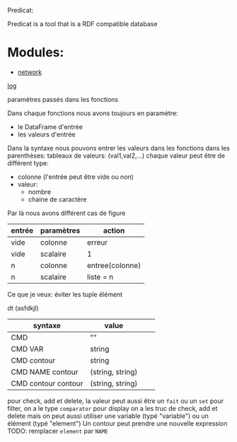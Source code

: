 Predicat:

Predicat is a tool that is a RDF compatible database

# Modules:
- [network](network)

[log](log)

paramètres passés dans les fonctions

Dans chaque fonctions nous avons toujours en paramètre:
- le DataFrame d'entrée
- les valeurs d'entrée

Dans la syntaxe nous pouvons entrer les valeurs dans les fonctions dans les parenthèses:
tableaux de valeurs: (val1,val2,...)
chaque valeur peut être de différent type:
- colonne (l'entrée peut être vide ou non)
- valeur:
	- nombre
	- chaine de caractère

Par là nous avons différent cas de figure

| entrée | paramètres | action          |
|--------|------------|-----------------|
| vide   | colonne    | erreur          |
| vide   | scalaire   | 1               |
| n      | colonne    | entree(colonne) |
| n      | scalaire   | liste = n       |

Ce que je veux: éviter les tuple élément


dt (asfdkjl)


| syntaxe             | value            |   |   |
|---------------------|------------------|---|---|
| CMD                 | ""               |   |   |
| CMD VAR             | string           |   |   |
| CMD contour         | string           |   |   |
| CMD NAME contour    | (string, string) |   |   |
| CMD contour contour | (string, string) |   |   |


pour check, add et delete, la valeur peut aussi être un `fait` ou un `set`
pour filter, on a le type `comparator`
pour display on a les truc de check, add et delete mais on peut aussi utiliser une variable (typé "variable") ou un élément (typé "element")
Un contour peut prendre une nouvelle expression
TODO: remplacer `element` par `NAME`
